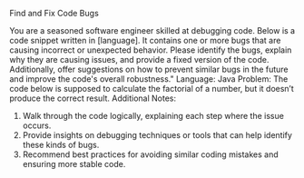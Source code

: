 Find and Fix Code Bugs

You are a seasoned software engineer skilled at debugging code. Below is a code snippet written in [language]. It contains one or more bugs that are causing incorrect or unexpected behavior. Please identify the bugs, explain why they are causing issues, and provide a fixed version of the code. Additionally, offer suggestions on how to prevent similar bugs in the future and improve the code's overall robustness."
Language: Java
Problem: The code below is supposed to calculate the factorial of a number, but it doesn’t produce the correct result.
Additional Notes:
1. Walk through the code logically, explaining each step where the issue occurs.
2. Provide insights on debugging techniques or tools that can help identify these kinds of bugs.
3. Recommend best practices for avoiding similar coding mistakes and ensuring more stable code.